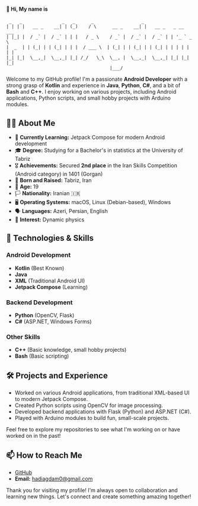 #### 👋 Hi, My name is 

```
 _   _               _   _      _                  _                     
| | | |   __ _    __| | (_)    / \      __ _    __| |   __ _   _ __ ___  
| |_| |  / _` |  / _` | | |   / _ \    / _` |  / _` |  / _` | | '_ ` _ \ 
|  _  | | (_| | | (_| | | |  / ___ \  | (_| | | (_| | | (_| | | | | | | |
|_| |_|  \__,_|  \__,_| |_| /_/   \_\  \__, |  \__,_|  \__,_| |_| |_| |_|
                                       |___/                             
```

Welcome to my GitHub profile! I'm a passionate **Android Developer** with a strong grasp of **Kotlin** and experience in **Java**, **Python**, **C#**, and a bit of **Bash** and **C++**. I enjoy working on various projects, including Android applications, Python scripts, and small hobby projects with Arduino modules.

## 🧑‍💻 About Me

- 🌱 **Currently Learning:** Jetpack Compose for modern Android development
- 🎓 **Degree:** Studying for a Bachelor's in statistics at the University of Tabriz
- 🎖️ **Achievements:** Secured **2nd place** in the Iran Skills Competition (Android category) in 1401 (Gorgan)
- 📍 **Born and Raised:** Tabriz, Iran
- 🎂 **Age:** 19
- 🏳️ **Nationality:** Iranian 🇮🇷
- 🖥️ **Operating Systems:** macOS, Linux (Debian-based), Windows
- 🗣️ **Languages:** Azeri, Persian, English
- 🔭 **Interest:** Dynamic physics

## 🔧 Technologies & Skills

### **Android Development**
- **Kotlin** (Best Known)
- **Java**
- **XML** (Traditional Android UI)
- **Jetpack Compose** (Learning)

### **Backend Development**
- **Python** (OpenCV, Flask)
- **C#** (ASP.NET, Windows Forms)

### **Other Skills**
- **C++** (Basic knowledge, small hobby projects)
- **Bash** (Basic scripting)

## 🛠️ Projects and Experience

- Worked on various Android applications, from traditional XML-based UI to modern Jetpack Compose.
- Created Python scripts using OpenCV for image processing.
- Developed backend applications with Flask (Python) and ASP.NET (C#).
- Played with Arduino modules to build fun, small-scale projects.

Feel free to explore my repositories to see what I'm working on or have worked on in the past!

## 📫 How to Reach Me

- [GitHub](https://github.com/HadiAgdam)
- **Email:** [hadiagdam0@gmail.com](mailto:hadiagdam0@gmail.com)

Thank you for visiting my profile! I'm always open to collaboration and learning new things. Let's connect and create something amazing together!

